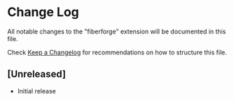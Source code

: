 # Change Log

All notable changes to the "fiberforge" extension will be documented in this file.

Check [Keep a Changelog](http://keepachangelog.com/) for recommendations on how to structure this file.

## [Unreleased]

- Initial release